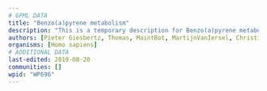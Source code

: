 ```yaml
---
# GPML DATA
title: "Benzo(a)pyrene metabolism"
description: "This is a temporary description for Benzo(a)pyrene metabolism"
authors: [Pieter Giesbertz, Thomas, MaintBot, MartijnVanIersel, Christine Chichester, Egonw, Mkutmon, AlexanderPico, Khanspers]
organisms: [Homo sapiens]
# ADDITIONAL DATA
last-edited: 2019-08-20
communities: []
wpid: "WP696"
---
```

